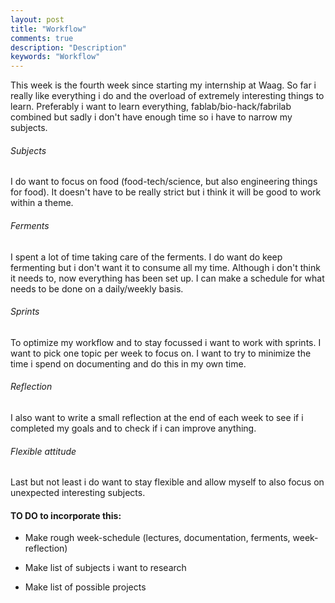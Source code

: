 ```yaml
---
layout: post
title: "Workflow"
comments: true
description: "Description"
keywords: "Workflow"
---
```


This week is the fourth week since starting my internship at Waag. So far i really like everything i do and the overload of extremely interesting things to learn. Preferably i want to learn everything, fablab/bio-hack/fabrilab combined but sadly i don't have enough time so i have to narrow my subjects. 

###### Subjects

I do want to focus on food (food-tech/science, but also engineering things for food). It doesn't have to be really strict but i think it will be good to work within a theme. 

###### Ferments

I spent a lot of time taking care of the ferments. I do want do keep fermenting but i don't want it to consume all my time. Although i don't think it needs to, now everything has been set up. I can make a schedule for what needs to be done on a daily/weekly basis. 

###### Sprints

To optimize my workflow and to stay focussed i want to work with sprints. I want to pick one topic per week to focus on. I want to try to minimize the time i spend on documenting and do this in my own time. 

###### Reflection

I also want to write a small reflection at the end of each week to see if i completed my goals and to check if i can improve anything. 

###### Flexible attitude

Last but not least i do want to stay flexible and allow myself to also focus on unexpected interesting subjects.

#### TO DO to incorporate this:

- Make rough week-schedule (lectures, documentation, ferments, week-reflection)

- Make list of subjects i want to research

- Make list of possible projects
